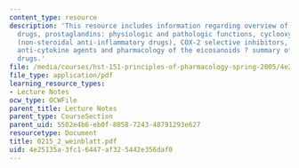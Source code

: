 ```yaml
---
content_type: resource
description: 'This resource includes information regarding overview of anti-inflammatory
  drugs, prostaglandins: physiologic and pathologic functions, cyclooxygenase, NSAIDs
  (non-steroidal anti-inflammatory drugs), COX-2 selective inhibitors, glucocorticoids,
  anti-cytokine agents and pharmacology of the eicosanoids ? summary of important
  drugs.'
file: /media/courses/hst-151-principles-of-pharmacology-spring-2005/4e25135a3fc16447af325442e356daf0_0215_2_weinblatt.pdf
file_type: application/pdf
learning_resource_types:
- Lecture Notes
ocw_type: OCWFile
parent_title: Lecture Notes
parent_type: CourseSection
parent_uid: 5502e4b6-eb0f-8058-7243-48791293e627
resourcetype: Document
title: 0215_2_weinblatt.pdf
uid: 4e25135a-3fc1-6447-af32-5442e356daf0
---
```

